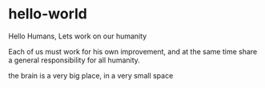# hello-world

Hello Humans,
Lets work on our humanity


Each of us must work for his own improvement, and at the same time share a general responsibility for all humanity. 

the brain is a very big place, in a very small space
